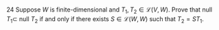 24 Suppose $W$ is finite-dimensional and $T_{1}, T_{2} \in \mathcal{L}(V, W)$. Prove that null $T_{1} \subset$ null $T_{2}$ if and only if there exists $S \in \mathcal{L}(W, W)$ such that $T_{2}=S T_{1}$.
